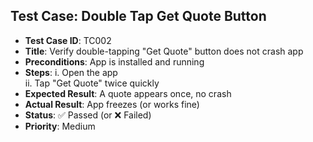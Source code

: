 ## Test Case: Double Tap Get Quote Button

- **Test Case ID**: TC002
- **Title**: Verify double-tapping "Get Quote" button does not crash app
- **Preconditions**: App is installed and running
- **Steps**:
  i. Open the app  
  ii. Tap "Get Quote" twice quickly  
- **Expected Result**: A quote appears once, no crash  
- **Actual Result**: App freezes (or works fine)  
- **Status**: ✅ Passed (or ❌ Failed)  
- **Priority**: Medium
